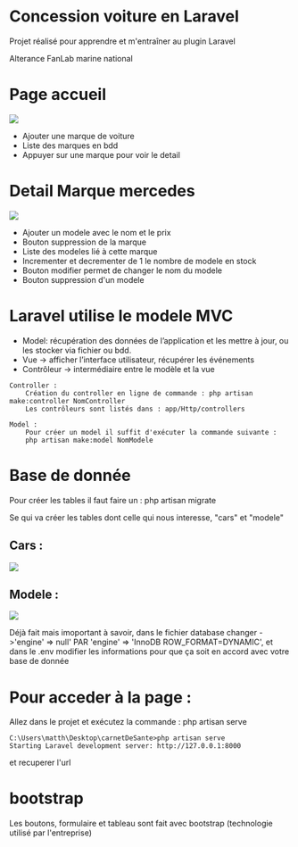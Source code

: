 <h1 style="text-align=center; text-decoration=underline;">Concession voiture en Laravel</h1>
<p>Projet réalisé pour apprendre et m'entraîner au plugin Laravel</p>
<p>Alterance FanLab marine national</p>

<h1>Page accueil</h1>
<img src="https://raw.githubusercontent.com/m-salaun/concessionHistorique/main/images/accueilConcession.PNG?token=GHSAT0AAAAAACIUJPZCLHPB6WFQ4P3I6L32ZJGLWEA">
<ul>
    <li>Ajouter une marque de voiture</li>
    <li>Liste des marques en bdd</li>
    <li>Appuyer sur une marque pour voir le detail</li>
</ul>

<h1>Detail Marque mercedes</h1>
<img src="https://raw.githubusercontent.com/m-salaun/concessionHistorique/main/images/PageMercedesDetail.PNG?token=GHSAT0AAAAAACIUJPZCDMUWU3WV552WW43WZJGLT7Q">
<ul>
    <li>Ajouter un modele avec le nom et le prix</li>
    <li>Bouton suppression de la marque</li>
    <li>Liste des modeles lié à cette marque</li>
    <li>Incrementer et decrementer de 1 le nombre de modele en stock</li>
    <li>Bouton modifier permet de changer le nom du modele</li>
    <li>Bouton suppression d'un modele</li>
</ul>

<h1>Laravel utilise le modele MVC</h1>
<ul>
    <li>Model: récupération des données de l’application et les mettre à jour, ou les stocker via fichier ou bdd.</li>
    <li>Vue -> afficher l’interface utilisateur, récupérer les événements</li>
    <li>Contrôleur -> intermédiaire entre le modèle et la vue</li>
</ul>
<p>
    
    Controller : 
	    Création du controller en ligne de commande : php artisan make:controller NomController
	    Les contrôleurs sont listés dans : app/Http/controllers

    Model : 
	    Pour créer un model il suffit d'exécuter la commande suivante : 
        php artisan make:model NomModele
</p>

<h1>Base de donnée</h1>
<p>Pour créer les tables il faut faire un : php artisan migrate</p>
<p>Se qui va créer les tables dont celle qui nous interesse, "cars" et "modele"</p>
<h2>Cars : </h2>
<img src="https://raw.githubusercontent.com/m-salaun/concessionHistorique/main/images/tableCars.PNG?token=GHSAT0AAAAAACIUJPZCYY2APCD4NAZLKZLMZJGL6HA">
 <h2>Modele : </h2>
 <img src="https://raw.githubusercontent.com/m-salaun/concessionHistorique/main/images/tableCars.PNG?token=GHSAT0AAAAAACIUJPZCYY2APCD4NAZLKZLMZJGL6HA">
<p>Déjà fait mais imoportant à savoir, dans le fichier database changer ->'engine' => null'  PAR  'engine' => 'InnoDB ROW_FORMAT=DYNAMIC',
et dans le .env modifier les informations pour que ça soit en accord avec votre base de donnée
</p>
 
<h1>Pour acceder à la page :</h1>
<p>Allez dans le projet et exécutez la commande : php artisan serve 

    C:\Users\matth\Desktop\carnetDeSante>php artisan serve
    Starting Laravel development server: http://127.0.0.1:8000
</p>
<p>et recuperer l'url</p>

<h1>bootstrap</h1>
<p>Les boutons, formulaire et tableau sont fait avec bootstrap (technologie utilisé par l'entreprise)</p>
